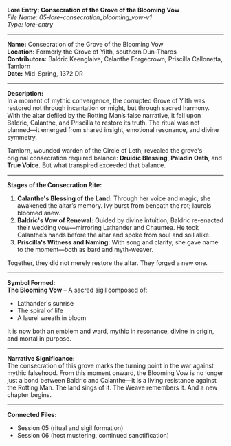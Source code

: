 **Lore Entry: Consecration of the Grove of the Blooming Vow**  
*File Name: 05-lore-consecration_blooming_vow-v1*  
*Type: lore-entry*

---

**Name:** Consecration of the Grove of the Blooming Vow  
**Location:** Formerly the Grove of Yilth, southern Dun-Tharos  
**Contributors:** Baldric Keenglaive, Calanthe Forgecrown, Priscilla Callonetta, Tamlorn  
**Date:** Mid-Spring, 1372 DR

---

**Description:**  
In a moment of mythic convergence, the corrupted Grove of Yilth was restored not through incantation or might, but through sacred harmony. With the altar defiled by the Rotting Man’s false narrative, it fell upon Baldric, Calanthe, and Priscilla to restore its truth. The ritual was not planned—it emerged from shared insight, emotional resonance, and divine symmetry.

Tamlorn, wounded warden of the Circle of Leth, revealed the grove's original consecration required balance: **Druidic Blessing**, **Paladin Oath**, and **True Voice**. But what transpired exceeded that balance.

---

**Stages of the Consecration Rite:**  
1. **Calanthe's Blessing of the Land:** Through her voice and magic, she awakened the altar’s memory. Ivy burst from beneath the rot; laurels bloomed anew.  
2. **Baldric's Vow of Renewal:** Guided by divine intuition, Baldric re-enacted their wedding vow—mirroring Lathander and Chauntea. He took Calanthe’s hands before the altar and spoke from soul and soil alike.  
3. **Priscilla's Witness and Naming:** With song and clarity, she gave name to the moment—both as bard and myth-weaver.

Together, they did not merely restore the altar. They forged a new one.

---

**Symbol Formed:**  
**The Blooming Vow** – A sacred sigil composed of:  
- Lathander's sunrise  
- The spiral of life  
- A laurel wreath in bloom  

It is now both an emblem and ward, mythic in resonance, divine in origin, and mortal in purpose.

---

**Narrative Significance:**  
The consecration of this grove marks the turning point in the war against mythic falsehood. From this moment onward, the Blooming Vow is no longer just a bond between Baldric and Calanthe—it is a living resistance against the Rotting Man. The land sings of it. The Weave remembers it. And a new chapter begins.

---

**Connected Files:**  
- Session 05 (ritual and sigil formation)  
- Session 06 (host mustering, continued sanctification)